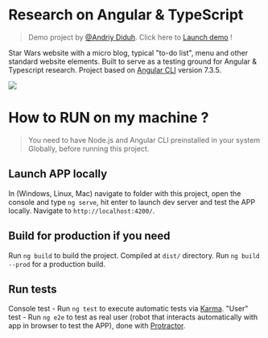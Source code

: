 
# Research on Angular & TypeScript 
> Demo project by [@Andriy Diduh](https://andriydiduh.netlify.app/). Click here to [Launch demo](https://andriydiduh-angular-app-demo.netlify.app/) !

Star Wars website with a micro blog, typical "to-do list", menu and other standard website elements. Built to serve as a testing ground for Angular & Typescript research. Project based on [Angular CLI](https://github.com/angular/angular-cli) version 7.3.5.

![](https://i.ibb.co/tJH2nv3/angular-app-r-by-andriy-diduh-software-engineer.png)


# How to RUN on my machine ?
> You need to have Node.js and Angular CLI preinstalled in your system Globally, before running this project.

## Launch APP locally

In (Windows, Linux, Mac) navigate to folder with this project, open the console and type `ng serve`, hit enter to launch dev server and test the APP locally. Navigate to `http://localhost:4200/`. 

## Build for production if you need

Run `ng build` to build the project. Compiled at `dist/` directory. 
Run `ng build --prod` for a production build.

## Run tests

Console test - Run `ng test` to execute automatic tests via [Karma](https://karma-runner.github.io).
"User" test - Run `ng e2e` to test as real user (robot that interacts automatically with app in browser to test the APP), done with [Protractor](http://www.protractortest.org/).
